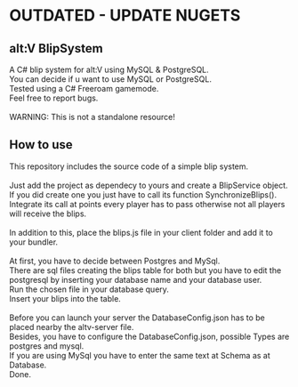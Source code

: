 # OUTDATED - UPDATE NUGETS

## alt:V BlipSystem
A C# blip system for alt:V using MySQL & PostgreSQL.\
You can decide if u want to use MySQL or PostgreSQL.\
Tested using a C# Freeroam gamemode.\
Feel free to report bugs.\
\
WARNING: This is not a standalone resource!

## How to use
This repository includes the source code of a simple blip system.\
\
Just add the project as dependecy to yours and create a BlipService object.\
If you did create one you just have to call its function SynchronizeBlips().\
Integrate its call at points every player has to pass otherwise not all players will receive the blips.\
\
In addition to this, place the blips.js file in your client folder and add it to your bundler.\
\
At first, you have to decide between Postgres and MySql.\
There are sql files creating the blips table for both but you have to edit the postgresql by inserting your database name and your database user.\
Run the chosen file in your database query.\
Insert your blips into the table.\
\
Before you can launch your server the DatabaseConfig.json has to be placed nearby the altv-server file.\
Besides, you have to configure the DatabaseConfig.json, possible Types are postgres and mysql.\
If you are using MySql you have to enter the same text at Schema as at Database.
\
Done.
